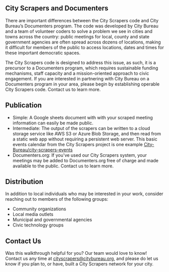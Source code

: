 ## City Scrapers and Documenters

There are important differences between the City Scrapers code and City Bureau’s Documenters program. The code was developed by City Bureau and a team of volunteer coders to solve a problem we see in cities and towns across the country: public meetings for local, county and state government agencies are often spread across dozens of locations, making it difficult for members of the public to access locations, dates and times for these important democratic spaces.

The City Scrapers code is designed to address this issue, as such, it is a precursor to a Documenters program, which requires sustainable funding mechanisms, staff capacity and a mission-oriented approach to civic engagement. If you are interested in partnering with City Bureau on a Documenters program in your area, please begin by establishing operable City Scrapers code. Contact us to learn more.

## Publication

- Simple: A Google sheets document with with your scraped meeting information can easily be made public.
- Intermediate: The output of the scrapers can be written to a cloud storage service like AWS S3 or Azure Blob Storage, and then read from a static web app without requiring a persistent web server. This basic events calendar from the City Scrapers project is one example [City-Bureau/city-scrapers-events](https://github.com/City-Bureau/city-scrapers-events)
- Documenters.org: If you've used our City Scrapers system, your meetings may be added to Documenters.org free of charge and made available to the public. Contact us to learn more.

## Distribution

In addition to local individuals who may be interested in your work, consider reaching out to members of the following groups:

- Community organizations
- Local media outlets
- Municipal and governmental agencies
- Civic technology groups

## Contact Us

Was this walkthrough helpful for you? Our team would love to know! Contact us any time at cityscrapers@citybureau.org, and please do let us know if you plan to, or have, built a City Scrapers network for your city.

